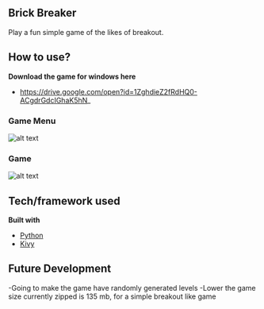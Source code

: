 ## Brick Breaker
Play a fun simple game of the likes of breakout.


## How to use?
<b>Download the game for windows here</b>
 - https://drive.google.com/open?id=1ZghdieZ2fRdHQ0-ACgdrGdcIGhaK5hN_

### Game Menu
![alt text](https://gdurl.com/BeGx)
  

### Game
![alt text](https://gdurl.com/UEtz)

## Tech/framework used

<b>Built with</b>
- [Python](https://python.com/)
- [Kivy](https://kivy.org/)


## Future Development
-Going to make the game have randomly generated levels
-Lower the game size currently zipped is 135 mb, for a simple breakout like game